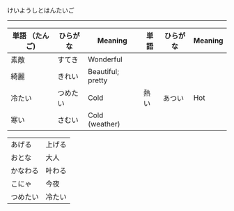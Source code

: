 けいようしとはんたいご

---

| 単語 （たんご) | ひらがな | Meaning | 単語 | ひらがな | Meaning | 
| --- | --- | --- | --- | --- | --- |
| 素敵 | すてき | Wonderful |
| 綺麗 | きれい | Beautiful; pretty | 
| 冷たい | つめたい | Cold | 熱い | あつい | Hot |
| 寒い | さむい | Cold (weather) |


|   |   |
|---|---|
|あげる|上げる|
|おとな|大人|
|かなわる|叶わる|
|こにゃ|今夜|
|つめたい|冷たい|
